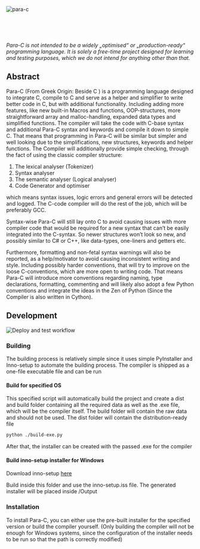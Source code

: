 ![para-c](https://socialify.git.ci/Luna-Klatzer/para-c/image?description=1&forks=1&issues=1&language=1&logo=https%3A%2F%2Fraw.githubusercontent.com%2FLuna-Klatzer%2FPara-C%2Fmain%2FPara-C.ico&owner=1&pattern=Charlie%20Brown&pulls=1&stargazers=1&theme=Light)

<br>
<br>
<br>

*Para-C is not intended to be a widely „optimised“ or „production-ready“ programming language. It is solely a free-time
project designed for learning and testing purposes, which we do not intend for anything other than that.*

## Abstract

Para-C (From Greek Origin: Beside C  ) is a programming language designed to integrate C, compile to C and serve as a
helper and simplifier to write better code in C, but with additional functionality. Including adding more features, like
new built-in Macros and functions, OOP-structures, more straightforward array and malloc-handling, expanded data types
and simplified functions. The compiler will take the code with C-base syntax and additional Para-C syntax and keywords
and compile it down to simple C. That means that programming in Para-C will be similar but simpler and well looking due
to the simplifications, new structures, keywords and helper functions. The Compiler will additionally provide simple
checking, through the fact of using the classic compiler structure:

1. The lexical analyser (Tokenizer)
2. Syntax analyser
3. The semantic analyser (Logical analyser)
4. Code Generator and optimiser

which means syntax issues, logic errors and general errors will be detected and logged. The C-code compiler will do the
rest of the job, which will be preferably GCC.

Syntax-wise Para-C will still lay onto C to avoid causing issues with more compiler code that would be required for a
new syntax that can’t be easily integrated into the C-syntax. So newer structures won’t look so new, and possibly
similar to C# or C++, like data-types, one-liners and getters etc.

Furthermore, formatting and non-fetal syntax warnings will also be reported, as a help/motivator to avoid causing
inconsistent writing and style. Including possibly harder conventions, that will try to improve on the loose
C-conventions, which are more open to writing code. That means Para-C will introduce more conventions regarding naming,
type declarations, formatting, commenting and will likely also adopt a few Python conventions and integrate the ideas in
the Zen of Python (Since the Compiler is also written in Cython).

## Development

![Deploy and test workflow](https://github.com/Luna-Klatzer/Para-C/actions/workflows/python-test.yml/badge.svg)

### Building

The building process is relatively simple since it uses simple PyInstaller and Inno-setup to automate the building
process. The compiler is shipped as a one-file executable file and can be run 

#### Build for specified OS

This specified script will automatically build the project and create a dist and build folder containing all the 
required data as well as the .exe file, which will be the compiler itself. The build folder will contain the raw data
and should not be used. The dist folder will contain the distribution-ready file

```bash
python ./build-exe.py
```

After that, the installer can be created with the passed .exe for the compiler

#### Build inno-setup installer for Windows 

Download inno-setup [here](https://jrsoftware.org/download.php/is.exe)

Build inside this folder and use the inno-setup.iss file. The generated installer will be placed inside /Output

### Installation
 
To install Para-C, you can either use the pre-built installer for the specified version or build the compiler yourself. 
(Only building the compiler will not be enough for Windows systems, since the configuration of the installer needs
to be run so that the path is correctly modified)
